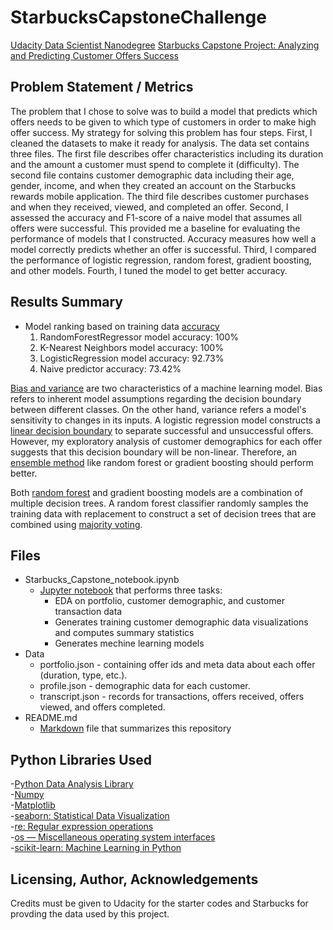 # StarbucksCapstoneChallenge
[Udacity Data Scientist Nanodegree](https://www.udacity.com/course/data-scientist-nanodegree--nd025) [Starbucks Capstone Project: Analyzing and Predicting Customer Offers Success](https://medium.com/@vikramverma25/starbucks-capstone-project-analyzing-and-predicting-customer-offers-success-d58392e41a3f)  
  
## Problem Statement / Metrics 
The problem that I chose to solve was to build a model that predicts which offers needs to be given to which type of customers in order to make high offer success. My strategy for solving this problem has four steps. First, I cleaned the datasets to make it ready for analysis.
The data set contains three files. The first file describes offer characteristics including its duration and the amount a customer must spend to complete it (difficulty). The second file contains customer demographic data including their age, gender, income, and when they created an account on the Starbucks rewards mobile application. The third file describes customer purchases and when they received, viewed, and completed an offer.
Second, I assessed the accuracy and F1-score of a naive model that assumes all offers were successful. This provided me a baseline for evaluating the performance of models that I constructed. Accuracy measures how well a model correctly predicts whether an offer is successful. Third, I compared the performance of logistic regression, random forest, gradient boosting, and other models. Fourth, I tuned the model to get better accuracy.

## Results Summary
- Model ranking based on training data [accuracy](https://www.datarobot.com/wiki/accuracy/)  
    1. RandomForestRegressor model accuracy: 100%
    2. K-Nearest Neighbors model accuracy: 100%
    3. LogisticRegression model accuracy: 92.73%
    4. Naive predictor accuracy: 73.42%  

[Bias and variance](https://machinelearningmastery.com/gentle-introduction-to-the-bias-variance-trade-off-in-machine-learning/) are two characteristics of a machine learning model. Bias refers to inherent model assumptions regarding the decision boundary between different classes. On the other hand, variance refers a model's sensitivity to changes in its inputs. 
A logistic regression model constructs a [linear decision boundary](https://datascience.stackexchange.com/questions/6048/decision-tree-or-logistic-regression) to separate successful and unsuccessful offers. However, my exploratory analysis of customer demographics for each offer suggests that this decision boundary will be non-linear. Therefore, an [ensemble method](https://datascience.stackexchange.com/questions/6048/decision-tree-or-logistic-regression) like random forest or gradient boosting should perform better.

Both [random forest](http://blog.citizennet.com/blog/2012/11/10/random-forests-ensembles-and-performance-metrics) and gradient boosting models are a combination of multiple decision trees. A random forest classifier randomly samples the training data with replacement to construct a set of decision trees that are combined using [majority voting](http://blog.citizennet.com/blog/2012/11/10/random-forests-ensembles-and-performance-metrics).

## Files  
- Starbucks_Capstone_notebook.ipynb  
  - [Jupyter notebook](https://jupyter.org/) that performs three tasks:  
    - EDA on portfolio, customer demographic, and customer transaction data  
    - Generates training customer demographic data visualizations and computes summary statistics  
    - Generates mechine learning models
- Data
  - portfolio.json - containing offer ids and meta data about each offer (duration, type, etc.).
  - profile.json - demographic data for each customer.
  - transcript.json - records for transactions, offers received, offers viewed, and offers completed.
- README.md  
  - [Markdown](https://guides.github.com/features/mastering-markdown/) file that summarizes this repository  
	
## Python Libraries Used
-[Python Data Analysis Library](https://pandas.pydata.org/)  
-[Numpy](http://www.numpy.org/)  
-[Matplotlib](https://matplotlib.org/)  
-[seaborn: Statistical Data Visualization](https://seaborn.pydata.org/)  
-[re: Regular expression operations](https://docs.python.org/3/library/re.html)  
-[os — Miscellaneous operating system interfaces](https://docs.python.org/3/library/os.html)  
-[scikit-learn: Machine Learning in Python](https://scikit-learn.org/stable/)  

## Licensing, Author, Acknowledgements
Credits must be given to Udacity for the starter codes and Starbucks for provding the data used by this project.